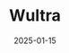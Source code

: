 ---  
layout: startup_page  
title: "Wultra"  
id: "wultra.com"  
permalink: "/wultrawultra.com01152025/"  
website: "https://www.wultra.com/"  
funding_round: ""  
funding_amount: "€3M"  
investors: "Tensor Ventures, Elevator Ventures, J&T Ventures"  
about: "Wultra develops post-quantum authentication technology to protect banks and fintech companies against quantum-enabled malware. Their passwordless solution uses NIST-endorsed quantum-resistant cryptography, ensuring security and compliance with global regulations. Wultra offers both smartphone software and hardware authenticator solutions."  
markets: "Fintech, Cybersecurity, Banking, Cyber Security, Finance, FinTech, Identity Management, Information Technology, Security, Software"  
hq: "Prague, Prague, Czech Republic"  
founded_year: "2014"  
linkedin: "https://www.linkedin.com/company/wultra/"  
twitter: "https://twitter.com/wultra"  
instagram: ""  
facebook: ""  
crunchbase: "https://www.crunchbase.com/organization/wultra"  
pitchbook: ""  

date_display: "15-Jan-2025"  
date: "2025-01-15"

# SEO Optimization  
meta_title: "Wultra -  Funding (€3M)"  
meta_description: "Wultra, Wultra develops post-quantum authentication technology to protect banks and fintech companies against quantum-enabled malware. Their passwordless solu..."  
meta_keywords: "Wultra, Fintech, Cybersecurity, Banking, Cyber Security, Finance, FinTech, Identity Management, Information Technology, Security, Software,  funding"  
canonical_url: "https://startup.projectstartups.com/wultrawultra.com01152025/"  
---